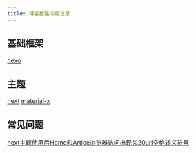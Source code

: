```yaml
---
title: 博客搭建问题记录
---
```


## 基础框架

[hexo](https://hexo.io/zh-cn/)

## 主题

[next](https://theme-next.iissnan.com/)
[material-x](https://xaoxuu.com/wiki/material-x/)

## 常见问题

[next主题使用后Home和Artice浏览器访问出现%20url空格转义符号](https://www.jianshu.com/p/b671e4082c13)